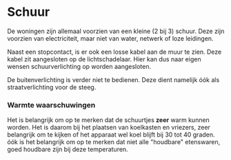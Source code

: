 # Schuur

De woningen zijn allemaal voorzien van een kleine (2 bij 3) schuur.
Deze zijn voorzien van electriciteit, maar niet van water, netwerk of loze leidingen.

Naast een stopcontact, is er ook een losse kabel aan de muur te zien. Deze kabel zit aangesloten op de lichtschadelaar.
Hier kan dus naar eigen wensen schuurverlichting op worden aangesloten.

De buitenverlichting is verder niet te bedienen. Deze dient namelijk óók als straatverlichting voor de steeg.

### Warmte waarschuwingen

Het is belangrijk om op te merken dat de schuurtjes **zeer** warm kunnen worden.
Het is daarom bij het plaatsen van koelkasten en vriezers, zeer belangrijk om te kijken of het apparaat wel koel blijft bij 30 tot 40 graden.
óók is het belangrijk om op te merken dat niet alle "houdbare" etenswaren, goed houdbare zijn bij deze temperaturen.

